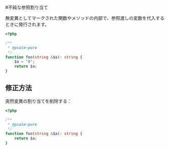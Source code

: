 #不純な参照割り当て

無変異としてマークされた関数やメソッドの内部で、参照渡しの変数を代入するときに発行されます。

```php
<?php

/**
 * @psalm-pure
 */
function foo(string &$a): string {
    $a = "B";
    return $a;
}
```

## 修正方法

突然変異の割り当てを削除する：

```php
<?php

/**
 * @psalm-pure
 */
function foo(string &$a): string {
    return $a;
}
```
